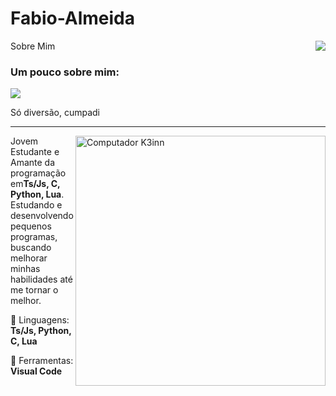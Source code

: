 # Fabio-Almeida
Sobre Mim
<img align='right' src="https://github-readme-stats.vercel.app/api?username=GaliardArt&show_icons=true&title_color=783c00&text_color=af552e&icon_color=783c00&bg_color=f8efd4&cache_seconds=2300">

### Um pouco sobre mim: 

<img src="https://img.shields.io/static/v1?label=Visão geral&message=GaliardArt&color=f8efd4&style=for-the-badge&logo=GitHub">

<p>
Só diversão, cumpadi
</p>
<hr>

<img src="https://raw.githubusercontent.com/MicaelliMedeiros/micaellimedeiros/master/image/computer-illustration.png" min-width="400px" max-width="400px" width="400px" align="right" alt="Computador K3inn">

<p align="left"> 
  Jovem Estudante e Amante da programação em<strong>Ts/Js, C, Python, Lua</strong>.<br>
  Estudando e desenvolvendo pequenos programas, buscando melhorar minhas habilidades até me tornar o melhor.
</p>

<p align="left">
  🦄 Linguagens: <strong>Ts/Js, Python, C, Lua</strong>
</p>

<p align="left">
  💼 Ferramentas: <strong>Visual Code</strong>
</p>
